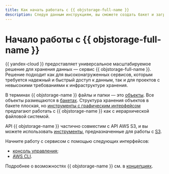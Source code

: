 ```yaml
---
title: Как начать работать с {{ objstorage-full-name }}
description: Следуя данным инструкциям, вы сможете создать бакет и загрузить в него объект.
---
```


# Начало работы с {{ objstorage-full-name }}

{{ yandex-cloud }} предоставляет универсальное масштабируемое решение для хранения данных — сервис {{ objstorage-full-name }}. Решение подходит как для высоконагруженных сервисов, которым требуется надежный и быстрый доступ к данным, так и для проектов с невысокими требованиями к инфраструктуре хранения.

В терминах {{ objstorage-name }} файлы и папки — это [объекты](../concepts/object.md). Все объекты размещаются в [бакетах](../concepts/bucket.md). Структура хранения объектов в бакете плоская, но [инструменты с графическим интерфейсом](../tools/index.md#file-browser) предлагают работать с {{ objstorage-name }} как с иерархической файловой системой.

API {{ objstorage-name }} частично совместим с API AWS S3, и вы можете использовать [инструменты](../tools/index.md), предназначенные для работы с [S3](../../glossary/s3.md). 

Начните работу с сервисом с помощью следующих интерфейсов:
* [консоль управления](../quickstart.md);
* [AWS CLI](quickstart-aws-cli.md).

Подробнее о возможностях {{ objstorage-name }} см. в [концепциях](../concepts/index.md).
